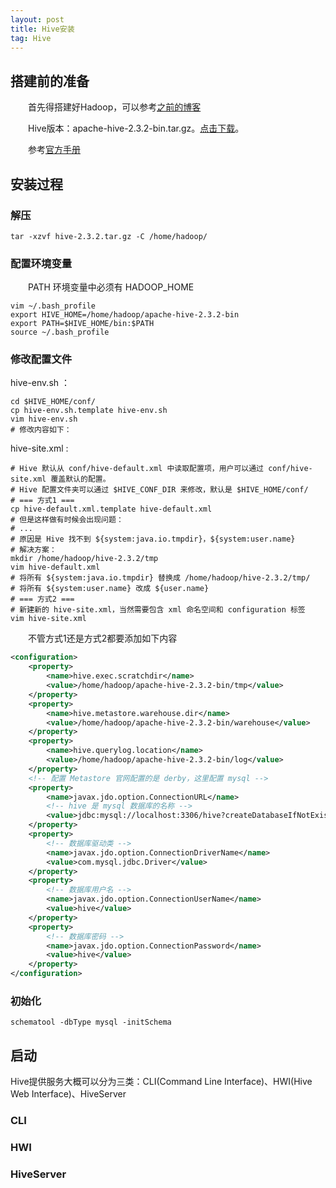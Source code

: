 ```yaml
---
layout: post
title: Hive安装
tag: Hive
---
```


## 搭建前的准备
　　首先得搭建好Hadoop，可以参考[之前的博客](https://arch-long.cn/articles/hadoop/Hadoop%E6%90%AD%E5%BB%BA.html)

　　Hive版本：apache-hive-2.3.2-bin.tar.gz。[点击下载](http://mirrors.tuna.tsinghua.edu.cn/apache/hive/)。

　　参考[官方手册](https://cwiki.apache.org/confluence/display/Hive/GettingStarted#GettingStarted-InstallationandConfiguration)
## 安装过程
### 解压
```shell
tar -xzvf hive-2.3.2.tar.gz -C /home/hadoop/
```
### 配置环境变量
　　PATH 环境变量中必须有 HADOOP_HOME
```shell
vim ~/.bash_profile
export HIVE_HOME=/home/hadoop/apache-hive-2.3.2-bin
export PATH=$HIVE_HOME/bin:$PATH
source ~/.bash_profile
```
### 修改配置文件
hive-env.sh ：

```shell
cd $HIVE_HOME/conf/
cp hive-env.sh.template hive-env.sh
vim hive-env.sh
# 修改内容如下：
```

hive-site.xml :

```shell
# Hive 默认从 conf/hive-default.xml 中读取配置项，用户可以通过 conf/hive-site.xml 覆盖默认的配置。
# Hive 配置文件夹可以通过 $HIVE_CONF_DIR 来修改，默认是 $HIVE_HOME/conf/
# === 方式1 ===
cp hive-default.xml.template hive-default.xml
# 但是这样做有时候会出现问题：
# ...
# 原因是 Hive 找不到 ${system:java.io.tmpdir}，${system:user.name}
# 解决方案：
mkdir /home/hadoop/hive-2.3.2/tmp
vim hive-default.xml
# 将所有 ${system:java.io.tmpdir} 替换成 /home/hadoop/hive-2.3.2/tmp/
# 将所有 ${system:user.name} 改成 ${user.name}
# === 方式2 ===
# 新建新的 hive-site.xml，当然需要包含 xml 命名空间和 configuration 标签
vim hive-site.xml
```

　　不管方式1还是方式2都要添加如下内容

```xml
<configuration>
    <property>
        <name>hive.exec.scratchdir</name>
        <value>/home/hadoop/apache-hive-2.3.2-bin/tmp</value>
    </property>
    <property>
        <name>hive.metastore.warehouse.dir</name>
        <value>/home/hadoop/apache-hive-2.3.2-bin/warehouse</value>
    </property>
    <property>
        <name>hive.querylog.location</name>
        <value>/home/hadoop/apache-hive-2.3.2-bin/log</value>
    </property>
    <!-- 配置 Metastore 官网配置的是 derby，这里配置 mysql -->
    <property>
        <name>javax.jdo.option.ConnectionURL</name>
        <!-- hive 是 mysql 数据库的名称 -->
        <value>jdbc:mysql://localhost:3306/hive?createDatabaseIfNotExist=true&amp;characterEncoding=UTF-8&amp;useSSL=false</value>
    </property>
    <property>
        <!-- 数据库驱动类 -->
        <name>javax.jdo.option.ConnectionDriverName</name>
        <value>com.mysql.jdbc.Driver</value>
    </property>
    <property>
        <!-- 数据库用户名 -->
        <name>javax.jdo.option.ConnectionUserName</name>
        <value>hive</value>
    </property>
    <property>
        <!-- 数据库密码 -->
        <name>javax.jdo.option.ConnectionPassword</name>
        <value>hive</value>
    </property>
</configuration>
```
### 初始化
```shell
schematool -dbType mysql -initSchema
```
## 启动
Hive提供服务大概可以分为三类：CLI(Command Line Interface)、HWI(Hive Web Interface)、HiveServer
### CLI
### HWI
### HiveServer